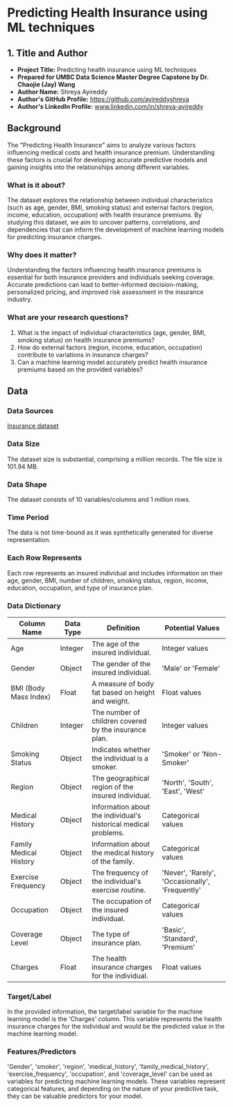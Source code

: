 # Predicting Health Insurance using ML techniques


## 1. Title and Author

- **Project Title:** Predicting health insurance using ML techniques
- **Prepared for UMBC Data Science Master Degree Capstone by Dr. Chaojie (Jay) Wang**
- **Author Name:** Shreya Ayireddy
- **Author's GitHub Profile:**
https://github.com/ayireddyshreya
- **Author's LinkedIn Profile:**
www.linkedin.com/in/shreya-ayireddy


## Background

The "Predicting Health Insurance" aims to analyze various factors influencing medical costs and health insurance premium. Understanding these factors is crucial for developing accurate predictive models and gaining insights into the relationships among different variables.

### What is it about?

The dataset explores the relationship between individual characteristics (such as age, gender, BMI, smoking status) and external factors (region, income, education, occupation) with health insurance premiums. By studying this dataset, we aim to uncover patterns, correlations, and dependencies that can inform the development of machine learning models for predicting insurance charges.

### Why does it matter?

Understanding the factors influencing health insurance premiums is essential for both insurance providers and individuals seeking coverage. Accurate predictions can lead to better-informed decision-making, personalized pricing, and improved risk assessment in the insurance industry.

### What are your research questions?

1. What is the impact of individual characteristics (age, gender, BMI, smoking status) on health insurance premiums?
2. How do external factors (region, income, education, occupation) contribute to variations in insurance charges?
3. Can a machine learning model accurately predict health insurance premiums based on the provided variables?

## Data

### Data Sources

[Insurance dataset](https://www.kaggle.com/datasets/sridharstreaks/insurance-data-for-machine-learning/data)

### Data Size

The dataset size is substantial, comprising a million records. The file size is 101.94 MB.

### Data Shape

The dataset consists of 10 variables/columns and 1 million rows.

### Time Period

The data is not time-bound as it was synthetically generated for diverse representation.

### Each Row Represents

Each row represents an insured individual and includes information on their age, gender, BMI, number of children, smoking status, region, income, education, occupation, and type of insurance plan.

### Data Dictionary

| Column Name           | Data Type | Definition                                      | Potential Values                                      |
|------------------------|-----------|-------------------------------------------------|--------------------------------------------------------|
| Age                    | Integer   | The age of the insured individual.              | Integer values                                         |
| Gender                 | Object    | The gender of the insured individual.           | 'Male' or 'Female'                                     |
| BMI (Body Mass Index) | Float     | A measure of body fat based on height and weight.| Float values                                           |
| Children               | Integer   | The number of children covered by the insurance plan.| Integer values                                     |
| Smoking Status        | Object    | Indicates whether the individual is a smoker.  | 'Smoker' or 'Non-Smoker'                               |
| Region                 | Object    | The geographical region of the insured individual.| 'North', 'South', 'East', 'West'                 |
| Medical History       | Object    | Information about the individual's historical medical problems.| Categorical values                       |
| Family Medical History | Object    | Information about the medical history of the family.| Categorical values                               |
| Exercise Frequency     | Object    | The frequency of the individual's exercise routine.| 'Never', 'Rarely', 'Occasionally', 'Frequently'                              |
| Occupation             | Object    | The occupation of the insured individual.       | Categorical values                                     |
| Coverage Level         | Object    | The type of insurance plan.                     | 'Basic', 'Standard', 'Premium'                         |
| Charges               | Float     | The health insurance charges for the individual.| Float values                                           |



### Target/Label
In the provided information, the target/label variable for the machine learning model is the 'Charges' column. This variable represents the health insurance charges for the individual and would be the predicted value in the machine learning model.

### Features/Predictors
'Gender', 'smoker', 'region', 'medical_history', 'family_medical_history', 'exercise_frequency', 'occupation', and 'coverage_level'  can be used as variables for predicting machine learning models. These variables represent categorical features, and depending on the nature of your predictive task, they can be valuable predictors for your model.
